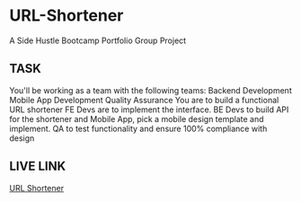 # URL-Shortener
A Side Hustle Bootcamp Portfolio Group Project

## TASK
You'll be working as a team with the following teams:
Backend Development
Mobile App Development
Quality Assurance
You are to build a functional URL shortener
FE Devs are to implement the interface.
BE Devs to build API for the shortener and Mobile App, pick a mobile design template and implement.
QA to test functionality and ensure 100% compliance with design

## LIVE LINK
[URL Shortener](https://web-url-shortener.netlify.app/)
